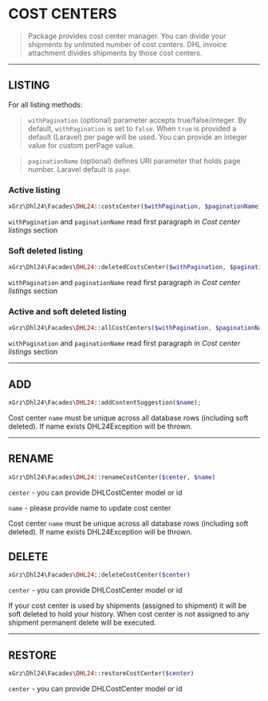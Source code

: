 # COST CENTERS

> Package provides cost center manager. You can divide your shipments by unlimited number of cost centers.
> DHL invoice attachment divides shipments by those cost centers.
___
## LISTING

For all listing methods:
> `withPagination` (optional) parameter accepts true/false/integer. By default, `withPagination` is set to `false`. When `true` is provided a default (Laravel) per page will be used.
You can provide an integer value for custom perPage value.

> `paginationName` (optional) defines URI parameter that holds page number. Laravel default is `page`. 



### Active listing
```php
xGrz\Dhl24\Facades\DHL24::costsCenter($withPagination, $paginationName)
```
`withPagination` and `paginationName` read first paragraph in *Cost center listings* section

### Soft deleted listing
```php
xGrz\Dhl24\Facades\DHL24::deletedCostsCenter($withPagination, $paginationName)
```
`withPagination` and `paginationName` read first paragraph in *Cost center listings* section

### Active and soft deleted listing
```php
xGrz\Dhl24\Facades\DHL24::allCostCenters($withPagination, $paginationName)
```
`withPagination` and `paginationName` read first paragraph in *Cost center listings* section
___

## ADD

```php
xGrz\Dhl24\Facades\DHL24::addContentSuggestion($name);
```
Cost center `name` must be unique across all database rows (including soft deleted). If name exists DHL24Exception will be thrown.

___

## RENAME
```php
xGrz\Dhl24\Facades\DHL24::renameCostCenter($center, $name)
```
`center` - you can provide DHLCostCenter model or id

`name` - please provide name to update cost center

Cost center `name` must be unique across all database rows (including soft deleted). If name exists DHL24Exception will be thrown.

## DELETE

```php
xGrz\Dhl24\Facades\DHL24::deleteCostCenter($center)
```
`center` - you can provide DHLCostCenter model or id

If your cost center is used by shipments (assigned to shipment) it will be soft deleted to hold your history.
When cost center is not assigned to any shipment permanent delete will be executed.
___

## RESTORE
```php
xGrz\Dhl24\Facades\DHL24::restoreCostCenter($center)
```
`center` - you can provide DHLCostCenter model or id




